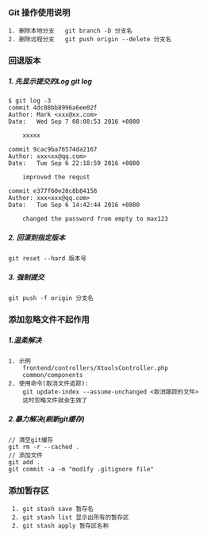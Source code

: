 ### Git 操作使用说明

~~~2019-4-15 10:58:42
1. 删除本地分支	git branch -D 分支名
2. 删除远程分支	git push origin --delete 分支名		
~~~

### 回退版本

##### 1. 先显示提交的Log 	git log

~~~
$ git log -3
commit 4dc08bb8996a6ee02f
Author: Mark <xxx@xx.com>
Date:   Wed Sep 7 08:08:53 2016 +0800

    xxxxx

commit 9cac9ba76574da2167
Author: xxx<xx@qq.com>
Date:   Tue Sep 6 22:18:59 2016 +0800

    improved the requst

commit e377f60e28c8b84158
Author: xxx<xxx@qq.com>
Date:   Tue Sep 6 14:42:44 2016 +0800

    changed the password from empty to max123
~~~

##### 2. 回滚到指定版本

~~~2019-4-15 11:00:52
git reset --hard 版本号
~~~

##### 3. 强制提交

~~~2019-4-15 11:01:43
git push -f origin 分支名
~~~

### 添加忽略文件不起作用

##### 1.温柔解决

~~~2019-4-15 11:06:31
1. 示例
	frontend/controllers/XtoolsController.php
	common/components
2. 使用命令(取消文件追踪):
	git update-index --assume-unchanged <取消跟踪的文件>
	这时忽略文件就会生效了
~~~

##### 2.暴力解决(刷新git缓存)

~~~
// 清空git缓存
git rm -r --cached .
// 添加文件
git add .
git commit -a -m "modify .gitignore file"
~~~

### 添加暂存区
~~~
 1. git stash save 暂存名
 2. git stash list 显示出所有的暂存区
 2. git stash apply 暂存区名称
~~~

